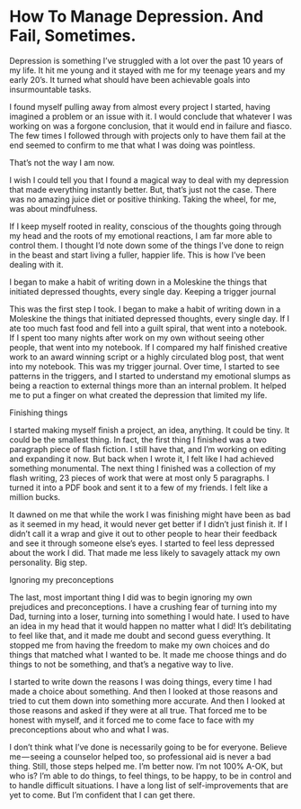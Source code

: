 # How To Manage Depression. And Fail, Sometimes. 

Depression is something I’ve struggled with a lot over the past 10 years of my life. It hit me young and it stayed with me for my teenage years and my early 20’s. It turned what should have been achievable goals into insurmountable tasks.

I found myself pulling away from almost every project I started, having imagined a problem or an issue with it. I would conclude that whatever I was working on was a forgone conclusion, that it would end in failure and fiasco. The few times I followed through with projects only to have them fail at the end seemed to confirm to me that what I was doing was pointless.

That’s not the way I am now.

I wish I could tell you that I found a magical way to deal with my depression that made everything instantly better. But, that’s just not the case. There was no amazing juice diet or positive thinking. Taking the wheel, for me, was about mindfulness.

If I keep myself rooted in reality, conscious of the thoughts going through my head and the roots of my emotional reactions, I am far more able to control them. I thought I’d note down some of the things I’ve done to reign in the beast and start living a fuller, happier life. This is how I’ve been dealing with it.

I began to make a habit of writing down in a Moleskine the things that initiated depressed thoughts, every single day.
Keeping a trigger journal

This was the first step I took. I began to make a habit of writing down in a Moleskine the things that initiated depressed thoughts, every single day. If I ate too much fast food and fell into a guilt spiral, that went into a notebook. If I spent too many nights after work on my own without seeing other people, that went into my notebook. If I compared my half finished creative work to an award winning script or a highly circulated blog post, that went into my notebook. This was my trigger journal. Over time, I started to see patterns in the triggers, and I started to understand my emotional slumps as being a reaction to external things more than an internal problem. It helped me to put a finger on what created the depression that limited my life.

Finishing things

I started making myself finish a project, an idea, anything. It could be tiny. It could be the smallest thing. In fact, the first thing I finished was a two paragraph piece of flash fiction. I still have that, and I’m working on editing and expanding it now. But back when I wrote it, I felt like I had achieved something monumental. The next thing I finished was a collection of my flash writing, 23 pieces of work that were at most only 5 paragraphs. I turned it into a PDF book and sent it to a few of my friends. I felt like a million bucks.

It dawned on me that while the work I was finishing might have been as bad as it seemed in my head, it would never get better if I didn’t just finish it. If I didn’t call it a wrap and give it out to other people to hear their feedback and see it through someone else’s eyes. I started to feel less depressed about the work I did. That made me less likely to savagely attack my own personality. Big step.

Ignoring my preconceptions

The last, most important thing I did was to begin ignoring my own prejudices and preconceptions. I have a crushing fear of turning into my Dad, turning into a loser, turning into something I would hate. I used to have an idea in my head that it would happen no matter what I did! It’s debilitating to feel like that, and it made me doubt and second guess everything. It stopped me from having the freedom to make my own choices and do things that matched what I wanted to be. It made me choose things and do things to not be something, and that’s a negative way to live.

I started to write down the reasons I was doing things, every time I had made a choice about something. And then I looked at those reasons and tried to cut them down into something more accurate. And then I looked at those reasons and asked if they were at all true. That forced me to be honest with myself, and it forced me to come face to face with my preconceptions about who and what I was.

I don’t think what I’ve done is necessarily going to be for everyone. Believe me — seeing a counselor helped too, so professional aid is never a bad thing. Still, those steps helped me. I’m better now. I’m not 100% A-OK, but who is? I’m able to do things, to feel things, to be happy, to be in control and to handle difficult situations. I have a long list of self-improvements that are yet to come. But I’m confident that I can get there.
